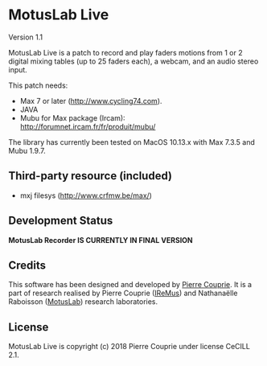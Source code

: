 # MotusLab Live
Version 1.1

MotusLab Live is a patch to record and play faders motions from 1 or 2 digital mixing tables (up to 25 faders each), a webcam, and an audio stereo input.

This patch needs:

- Max 7 or later (http://www.cycling74.com).
- JAVA
- Mubu for Max package (Ircam): http://forumnet.ircam.fr/fr/produit/mubu/

The library has currently been tested on MacOS 10.13.x with Max 7.3.5 and Mubu 1.9.7.

## Third-party resource (included)

- mxj filesys (http://www.crfmw.be/max/)

## Development Status

**MotusLab Recorder IS CURRENTLY IN FINAL VERSION**

## Credits

This software has been designed and developed by [Pierre Couprie](http://www.pierrecouprie.fr). It is a part of research realised by Pierre Couprie ([IReMus](http://www.iremus.cnrs.fr)) and Nathanaëlle Raboisson ([MotusLab](http://motus.fr/recherche/)) research laboratories.

## License

MotusLab Live is copyright (c) 2018 Pierre Couprie under license CeCILL 2.1.